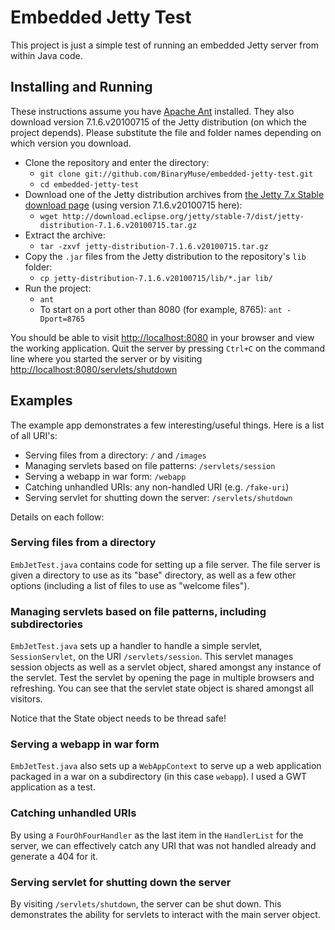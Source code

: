 # Embedded Jetty Test

This project is just a simple test of running an embedded Jetty server from
within Java code.

## Installing and Running

These instructions assume you have [Apache Ant][1] installed. They also
download version 7.1.6.v20100715 of the Jetty distribution (on which the
project depends). Please substitute the file and folder names depending on
which version you download.

  - Clone the repository and enter the directory:
    * `git clone git://github.com/BinaryMuse/embedded-jetty-test.git`
    * `cd embedded-jetty-test`
  - Download one of the Jetty distribution archives from
    [the Jetty 7.x Stable download page][2] (using version 7.1.6.v20100715
    here):
    * `wget http://download.eclipse.org/jetty/stable-7/dist/jetty-distribution-7.1.6.v20100715.tar.gz` 
  - Extract the archive:
    * `tar -zxvf jetty-distribution-7.1.6.v20100715.tar.gz`
  - Copy the `.jar` files from the Jetty distribution to the repository's
    `lib` folder:
    * `cp jetty-distribution-7.1.6.v20100715/lib/*.jar lib/`
  - Run the project:
    * `ant`
    * To start on a port other than 8080 (for example, 8765): `ant -Dport=8765`

You should be able to visit [http://localhost:8080](http://localhost:8080) in
your browser and view the working application. Quit the server by pressing
`Ctrl+C` on the command line where you started the server or by visiting
[http://localhost:8080/servlets/shutdown](http://localhost:8080/servlets/shutdown)

  [1]: http://ant.apache.org/ "Apache Ant"
  [2]: http://download.eclipse.org/jetty/stable-7/dist/ "Jetty 7.x Stable Downloads"

## Examples

The example app demonstrates a few interesting/useful things. Here is a list
of all URI's:

  * Serving files from a directory: `/` and `/images`
  * Managing servlets based on file patterns: `/servlets/session`
  * Serving a webapp in war form: `/webapp`
  * Catching unhandled URIs: any non-handled URI (e.g. `/fake-uri`)
  * Serving servlet for shutting down the server: `/servlets/shutdown`

Details on each follow:

### Serving files from a directory

`EmbJetTest.java` contains code for setting up a file server. The file server
is given a directory to use as its "base" directory, as well as a few other
options (including a list of files to use as "welcome files").

### Managing servlets based on file patterns, including subdirectories

`EmbJetTest.java` sets up a handler to handle a simple servlet, `SessionServlet`,
on the URI `/servlets/session`. This servlet manages session objects as well as
a servlet object, shared amongst any instance of the servlet. Test the servlet
by opening the page in multiple browsers and refreshing. You can see that the
servlet state object is shared amongst all visitors.

Notice that the State object needs to be thread safe!

### Serving a webapp in war form

`EmbJetTest.java` also sets up a `WebAppContext` to serve up a web application
packaged in a war on a subdirectory (in this case `webapp`). I used a GWT
application as a test.

### Catching unhandled URIs

By using a `FourOhFourHandler` as the last item in the `HandlerList` for the
server, we can effectively catch any URI that was not handled already and
generate a 404 for it.

### Serving servlet for shutting down the server

By visiting `/servlets/shutdown`, the server can be shut down. This
demonstrates the ability for servlets to interact with the main server
object.
